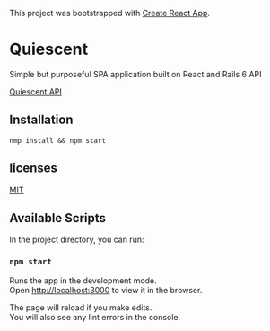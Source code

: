 This project was bootstrapped with [Create React App](https://github.com/facebook/create-react-app).

# Quiescent

Simple but purposeful SPA application built on React and Rails 6 API

[Quiescent API](https://github.com/Fitzlegit/api_quiescent)

## Installation

```
nmp install && npm start

```

## licenses

[MIT](https://choosealicense.com/licenses/mit/)

## Available Scripts

In the project directory, you can run:

### `npm start`

Runs the app in the development mode.<br />
Open [http://localhost:3000](http://localhost:3000) to view it in the browser.

The page will reload if you make edits.<br />
You will also see any lint errors in the console.
